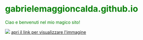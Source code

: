 # gabrielemaggioncalda.github.io

<!DOCTYPE html>
<html>
 <script>
var password = "0000";
var a = prompt("scrivi la password per accedere al sito!");
if (a == password) {
    alert("password esatta! benvenuto/a nel sito!");
} else {
  while(a!= password) { 
   if (a != password) {
    alert("password sbagliata. riprova");
    var a = prompt("scrivi la password per accedere al sito!");
}
}
}
    </script>
  <head>
    <title>benvenuti su questo sito!!</title>
    <style>
      body {
         color: green;
      }
    </style>
  </head>
  <body>
    <p>Ciao e benvenuti nel mio magico sito!</p>
    <img src="http://www.starcoppe.it/images/grafica-immagine-b.jpg"/>
<a href="https://www.google.it/search?q=magia&client=safari&hl=it-it&prmd=ivn&source=lnms&tbm=isch&sa=X&ved=0ahUKEwi91b6dyMzdAhUCJBoKHVQ1AKEQ_AUIESgB&biw=320&bih=454&dpr=2#imgrc=rsRrpOB8nFG4TM">apri il link per visualizzare l'immagine</>
   </body>
</html>
